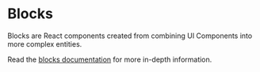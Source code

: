 # Blocks

Blocks are React components created from combining UI Components into more complex entities.

Read the [blocks documentation](https://github.com/Automattic/wp-calypso/blob/HEAD/client/blocks/README.md) for more in-depth information.
